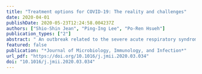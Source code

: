 ```yaml
---
title: "Treatment options for COVID-19: The reality and challenges"
date: 2020-04-01
publishDate: 2020-05-23T12:24:58.004237Z
authors: ["Shio-Shin Jean", "Ping-Ing Lee", "Po-Ren Hsueh"]
publication_types: ["2"]
abstract: " An outbreak related to the severe acute respiratory syndrome coronavirus 2 (SARS-CoV-2) was first reported in Wuhan, China in December 2019. An extremely high potential for dissemination resulted in the global coronavirus disease 2019 (COVID-19) pandemic in 2020. Despite the worsening trends of COVID-19, no drugs are validated to have significant efficacy in clinical treatment of COVID-19 patients in large-scale studies. Remdesivir is considered the most promising antiviral agent; it works by inhibiting the activity of RNA-dependent RNA polymerase (RdRp). A large-scale study investigating the clinical efficacy of remdesivir (200 mg on day 1, followed by 100 mg once daily) is on-going. The other excellent anti-influenza RdRp inhibitor favipiravir is also being clinically evaluated for its efficacy in COVID-19 patients. The protease inhibitor lopinavir/ritonavir (LPV/RTV) alone is not shown to provide better antiviral efficacy than standard care. However, the regimen of LPV/RTV plus ribavirin was shown to be effective against SARS-CoV textitin vitro. Another promising alternative is hydroxychloroquine (200 mg thrice daily) plus azithromycin (500 mg on day 1, followed by 250 mg once daily on day 2–5), which showed excellent clinical efficacy on Chinese COVID-19 patients and anti-SARS-CoV-2 potency textitin vitro. The roles of teicoplanin (which inhibits the viral genome exposure in cytoplasm) and monoclonal and polyclonal antibodies in the treatment of SARS-CoV-2 are under investigation. Avoiding the prescription of non-steroidal anti-inflammatory drugs, angiotensin converting enzyme inhibitors, or angiotensin II type I receptor blockers is advised for COVID-19 patients. "
featured: false
publication: "*Journal of Microbiology, Immunology, and Infection*"
url_pdf: "https://doi.org/10.1016/j.jmii.2020.03.034"
doi: "10.1016/j.jmii.2020.03.034"
---
```


